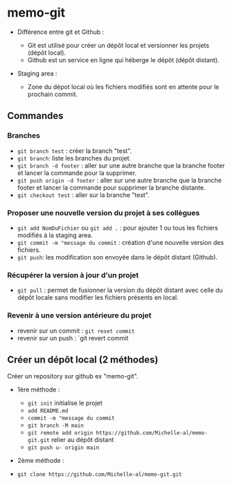 # memo-git

* Différence entre git et Github :
  - Git est utilisé pour créer un dépôt local et versionner les projets (dépôt local).
  - Github est un service en ligne qui héberge le dépôt (dépôt distant).

* Staging area :
  * Zone du dépot local où les fichiers modifiés sont en attente pour le prochain commit.
  
  
## Commandes

### Branches
- `git branch test` : créer la branch "test".
- `git branch`: liste les branches du projet.
- `git branch -d footer` : aller sur une autre branche que la branche footer et lancer la commande pour la supprimer.
- `git push origin -d footer` : aller sur une autre branche que la branche footer et lancer la commande pour supprimer la branche distante.
- `git checkout test` : aller sur la branche "test".

### Proposer une nouvelle version du projet à ses collègues
- `git add NomDuFichier` ou `git add .` : pour ajouter 1 ou tous les fichiers modifiés à la staging area.
 - `git commit -m "message du commit` : création d'une nouvelle version des fichiers.
 - `git push`: les modification son envoyée dans le dépôt distant (Github).

### Récupérer la version à jour d'un projet
- `git pull` : permet de fusionner la version du dépôt distant avec celle du dépôt locale sans modifier les fichiers présents en local.

### Revenir à une version antérieure du projet
- revenir sur un commit : `git reset commit`
- revenir sur un push : `git revert commit

## Créer un dépôt local (2 méthodes)
Créer un repository sur github ex "memo-git".

- 1ère méthode :
  * `git init` initialise le projet
  * `add README.md`
  * `commit -m "message du commit`
  * `git branch -M main`
  * `git remote add origin https://github.com/Michelle-al/memo-git.git` relier au dépôt distant
  * `git push u- origin main`
 
 - 2ème méthode :
  * `git clone https://github.com/Michelle-al/memo-git.git`
